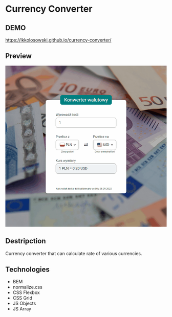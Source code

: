 # Currency Converter
## DEMO
https://lkkolosowski.github.io/currency-converter/

## Preview
![currency converter preview](images/currency-converter-preview.gif)

## Destripction
Currency converter that can calculate rate of various currencies.

## Technologies
- BEM
- normalize.css
- CSS Flexbox
- CSS Grid
- JS Objects
- JS Array